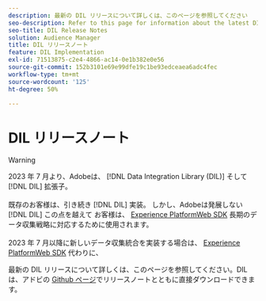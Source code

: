 ```yaml
---
description: 最新の DIL リリースについて詳しくは、このページを参照してください
seo-description: Refer to this page for information about the latest DIL releases
seo-title: DIL Release Notes
solution: Audience Manager
title: DIL リリースノート
feature: DIL Implementation
exl-id: 71513875-c2e4-4866-ac14-0e1b382e0e56
source-git-commit: 152b3101e69e99dfe19c1be93edceaea6adc4fec
workflow-type: tm+mt
source-wordcount: '125'
ht-degree: 50%

---
```


# DIL リリースノート

>[!WARNING]
>
>2023 年 7 月より、Adobeは、 [!DNL Data Integration Library (DIL)] そして [!DNL DIL] 拡張子。
><br><br>
>既存のお客様は、引き続き [!DNL DIL] 実装。 しかし、Adobeは発展しない [!DNL DIL] この点を越えて お客様は、 [Experience PlatformWeb SDK](https://experienceleague.adobe.com/docs/experience-platform/edge/home.html?lang=ja) 長期のデータ収集戦略に対応するために使用されます。
><br><br>
>2023 年 7 月以降に新しいデータ収集統合を実装する場合は、 [Experience PlatformWeb SDK](https://experienceleague.adobe.com/docs/experience-platform/edge/home.html?lang=ja) 代わりに、

最新の DIL リリースについて詳しくは、このページを参照してください。DILは、アドビの [Github ページ](https://github.com/Adobe-Marketing-Cloud/dil/releases)でリリースノートとともに直接ダウンロードできます。
